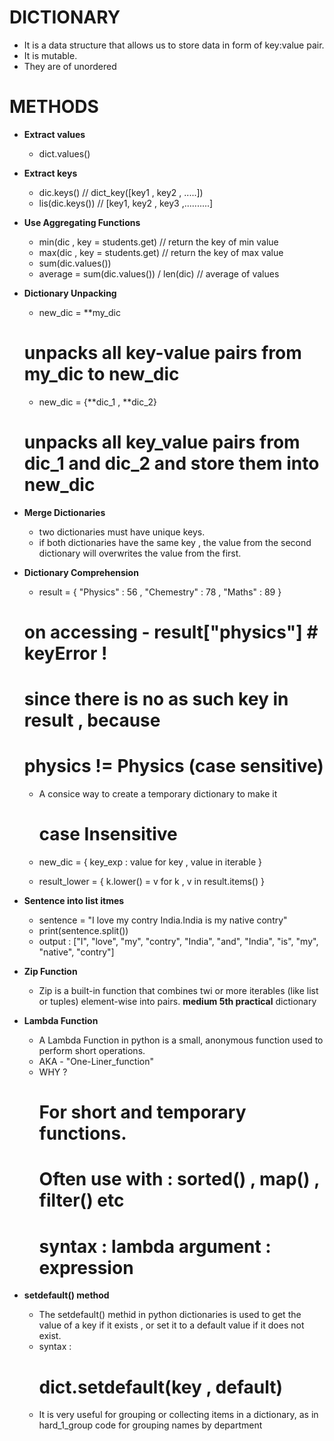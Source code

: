 # DICTIONARY 
- It is a data structure that allows us to store data in form of key:value pair.
- It is mutable.
- They are of unordered 

# METHODS

- **Extract values**
    - dict.values()

- **Extract keys**
    - dic.keys() // dict_key([key1 , key2 , .....])
    - lis(dic.keys())  // [key1, key2 , key3 ,..........]

- **Use Aggregating Functions**
    - min(dic , key = students.get) // return the key of min value
    - max(dic , key = students.get) // return the key of max value
    - sum(dic.values())
    - average = sum(dic.values()) / len(dic) // average of values

- **Dictionary Unpacking**
    - new_dic = **my_dic 
    # unpacks all key-value pairs from my_dic to new_dic
    - new_dic = {**dic_1 , **dic_2}
    # unpacks all key_value pairs from dic_1 and dic_2 and store them into new_dic

- **Merge Dictionaries**
    - two dictionaries must have unique keys.
    - if both dictionaries have the same key , the value from the second dictionary will overwrites the value from the first.

- **Dictionary Comprehension**
    - result = { "Physics" : 56 , "Chemestry" : 78 , "Maths" : 89 }
    # on accessing - result["physics"] # keyError !
    # since there is no as such key in result ,  because 
    # physics != Physics (case sensitive)

    - A consice way to create a temporary dictionary to make it
      # case Insensitive

    - new_dic = { key_exp : value for key , value in iterable }
    - result_lower = { k.lower() = v for k , v in result.items() }

- **Sentence into list itmes**
    - sentence = "I love my contry India.India is my native contry"
    - print(sentence.split())
    - output : ["I", "love", "my", "contry", "India", "and", "India", "is", "my", "native", "contry"]

- **Zip Function**
    - Zip is a built-in function that combines twi or more iterables (like list or tuples) element-wise into pairs.
    **medium 5th practical** dictionary

- **Lambda Function**
    - A Lambda Function in python is a small, anonymous function used to perform short operations.
    - AKA - "One-Liner_function"
    - WHY ?
        # For short and temporary functions.
        # Often use with : sorted() , map() , filter() etc
        # syntax : lambda argument : expression
    
- **setdefault() method**
    - The setdefault() methid in python dictionaries is used to get the value of a key if it exists , or set it to a default value if it does not exist.
    - syntax :
        # dict.setdefault(key , default)
    - It is very useful for grouping or collecting items in a dictionary, as in hard_1_group code for grouping names by department